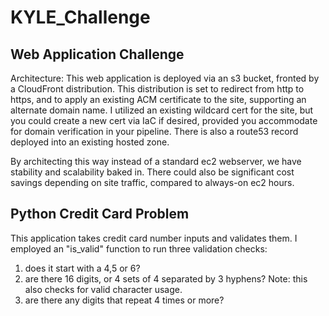 # KYLE_Challenge

## Web Application Challenge

Architecture: This web application is deployed via an s3 bucket, fronted by a CloudFront distribution. This distribution is set to redirect from http to https, and to apply an existing ACM certificate to the site, supporting an alternate domain name. I utilized an existing wildcard cert for the site, but you could create a new cert via IaC if desired, provided you accommodate for domain verification in your pipeline. There is also a route53 record deployed into an existing hosted zone.

By architecting this way instead of a standard ec2 webserver, we have stability and scalability baked in. There could also be significant cost savings depending on site traffic, compared to always-on ec2 hours.

## Python Credit Card Problem

This application takes credit card number inputs and validates them. I employed an "is_valid" function to run three validation checks: 
1. does it start with a 4,5 or 6?
2. are there 16 digits, or 4 sets of 4 separated by 3 hyphens? Note: this also checks for valid character usage.
3. are there any digits that repeat 4 times or more?
